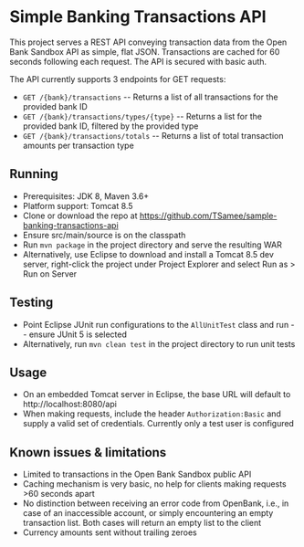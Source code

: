 # Simple Banking Transactions API

This project serves a REST API conveying transaction data from the Open Bank Sandbox API as simple, flat JSON. Transactions are cached for 60 seconds following each request. The API is secured with basic auth.

The API currently supports 3 endpoints for GET requests:
- `GET /{bank}/transactions` -- Returns a list of all transactions for the provided bank ID
- `GET /{bank}/transactions/types/{type}` -- Returns a list for the provided bank ID, filtered by the provided type
- `GET /{bank}/transactions/totals` -- Returns a list of total transaction amounts per transaction type

## Running
- Prerequisites: JDK 8, Maven 3.6+
- Platform support: Tomcat 8.5
- Clone or download the repo at https://github.com/TSamee/sample-banking-transactions-api
- Ensure src/main/source is on the classpath
- Run `mvn package` in the project directory and serve the resulting WAR
- Alternatively, use Eclipse to download and install a Tomcat 8.5 dev server, right-click the project under Project Explorer and select Run as > Run on Server

## Testing
- Point Eclipse JUnit run configurations to the `AllUnitTest` class and run -- ensure JUnit 5 is selected
- Alternatively, run `mvn clean test` in the project directory to run unit tests

## Usage
- On an embedded Tomcat server in Eclipse, the base URL will default to http://localhost:8080/api
- When making requests, include the header `Authorization:Basic` and supply a valid set of credentials. Currently only a test user is configured

## Known issues & limitations
- Limited to transactions in the Open Bank Sandbox public API
- Caching mechanism is very basic, no help for clients making requests >60 seconds apart
- No distinction between receiving an error code from OpenBank, i.e., in case of an inaccessible account, or simply encountering an empty transaction list. Both cases will return an empty list to the client
- Currency amounts sent without trailing zeroes
